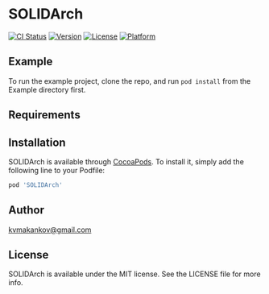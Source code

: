 # SOLIDArch

[![CI Status](https://img.shields.io/travis/kvmakankov@gmail.com/SOLIDArch.svg?style=flat)](https://travis-ci.org/kvmakankov@gmail.com/SOLIDArch)
[![Version](https://img.shields.io/cocoapods/v/SOLIDArch.svg?style=flat)](https://cocoapods.org/pods/SOLIDArch)
[![License](https://img.shields.io/cocoapods/l/SOLIDArch.svg?style=flat)](https://cocoapods.org/pods/SOLIDArch)
[![Platform](https://img.shields.io/cocoapods/p/SOLIDArch.svg?style=flat)](https://cocoapods.org/pods/SOLIDArch)

## Example

To run the example project, clone the repo, and run `pod install` from the Example directory first.

## Requirements

## Installation

SOLIDArch is available through [CocoaPods](https://cocoapods.org). To install
it, simply add the following line to your Podfile:

```ruby
pod 'SOLIDArch'
```

## Author

kvmakankov@gmail.com

## License

SOLIDArch is available under the MIT license. See the LICENSE file for more info.
